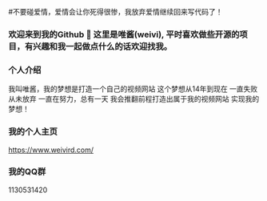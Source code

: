 #不要碰爱情，爱情会让你死得很惨，我放弃爱情继续回来写代码了！
### 欢迎来到我的Github 👋 这里是唯酱(weivi), 平时喜欢做些开源的项目，有兴趣和我一起做点什么的话欢迎找我。

### 个人介绍
我叫唯酱，我的梦想是打造一个自己的视频网站 这个梦想从14年到现在 一直失败 从未放弃 一直在努力，总有一天 我会推翻前程打造出属于我的视频网站 实现我的梦想！

### 我的个人主页
https://www.weivird.com/

### 我的QQ群
1130531420

<!--
**weivis/weivis** is a ✨ _special_ ✨ repository because its `README.md` (this file) appears on your GitHub profile.

Here are some ideas to get you started:

- 🔭 I’m currently working on ...
- 🌱 I’m currently learning ...
- 👯 I’m looking to collaborate on ...
- 🤔 I’m looking for help with ...
- 💬 Ask me about ...
- 📫 How to reach me: ...
- 😄 Pronouns: ...
- ⚡ Fun fact: ...
-->
